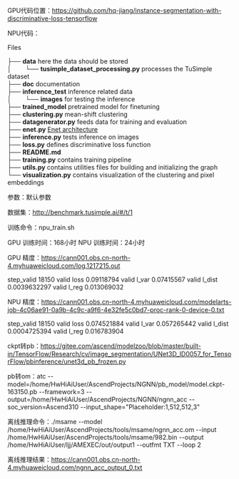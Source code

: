 GPU代码位置：https://github.com/hq-jiang/instance-segmentation-with-discriminative-loss-tensorflow


NPU代码：

Files

├── __data__ here the data should be stored  
│&nbsp;&nbsp;&nbsp;&nbsp;&nbsp;   └── __tusimple_dataset_processing.py__ processes the TuSimple dataset  
├── __doc__ documentation  
├── __inference_test__ inference related data  
│&nbsp;&nbsp;&nbsp;&nbsp;&nbsp;   └── __images__ for testing the inference    
├── __trained_model__  pretrained model for finetuning  
├── __clustering.py__ mean-shift clustering  
├── __datagenerator.py__ feeds data for training and evaluation  
├── __enet.py__ [Enet architecture](https://github.com/kwotsin/TensorFlow-ENet)  
├── __inference.py__ tests inference on images  
├── __loss.py__ defines discriminative loss function  
├── __README.md__  
├── __training.py__ contains training pipeline  
├── __utils.py__ contains utilities files for building and initializing the graph  
└── __visualization.py__ contains visualization of the clustering and pixel embeddings  


参数：默认参数

数据集：http://benchmark.tusimple.ai/#/t/1

训练命令：npu_train.sh

GPU 训练时间：168小时
NPU 训练时间：24小时

GPU 精度：https://cann001.obs.cn-north-4.myhuaweicloud.com/log.1217215.out

step_valid 18150 valid loss 0.09118794 	valid l_var 0.07415567 	valid l_dist 0.0039632297 	valid l_reg 0.013069032

NPU 精度：https://cann001.obs.cn-north-4.myhuaweicloud.com/modelarts-job-4c06ae91-0a9b-4c9c-a9f6-4e32fe5c0bd7-proc-rank-0-device-0.txt

step_valid 18150 valid loss 0.074521884 	valid l_var 0.057265442 	valid l_dist 0.0004725394 	valid l_reg 0.016783904

ckpt转pb：https://gitee.com/ascend/modelzoo/blob/master/built-in/TensorFlow/Research/cv/image_segmentation/UNet3D_ID0057_for_TensorFlow/pbinference/unet3d_pb_frozen.py

pb转om：atc --model=/home/HwHiAiUser/AscendProjects/NGNN/pb_model/model.ckpt-163150.pb --framework=3 --output=/home/HwHiAiUser/AscendProjects/NGNN/ngnn_acc --soc_version=Ascend310 --input_shape="Placeholder:1,512,512,3" 

离线推理命令：./msame --model /home/HwHiAiUser/AscendProjects/tools/msame/ngnn_acc.om --input /home/HwHiAiUser/AscendProjects/tools/msame/982.bin --output /home/HwHiAiUser/ljj/AMEXEC/out/output1 --outfmt TXT --loop 2

离线推理结果：https://cann001.obs.cn-north-4.myhuaweicloud.com/ngnn_acc_output_0.txt
